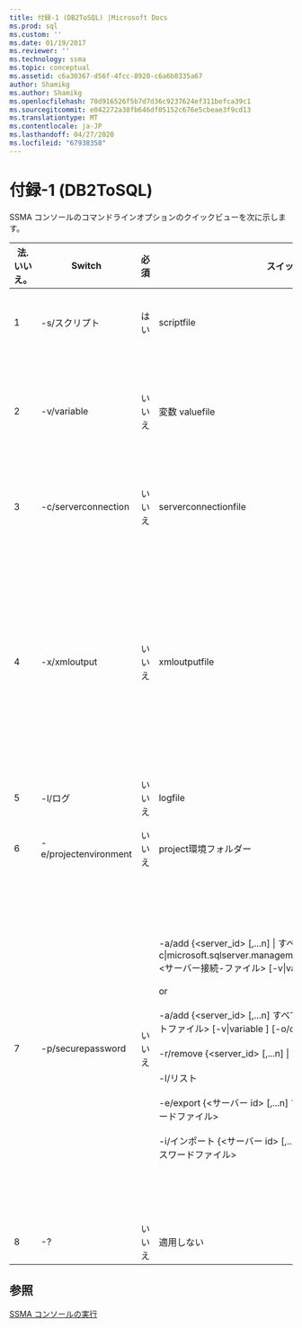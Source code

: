 ```yaml
---
title: 付録-1 (DB2ToSQL) |Microsoft Docs
ms.prod: sql
ms.custom: ''
ms.date: 01/19/2017
ms.reviewer: ''
ms.technology: ssma
ms.topic: conceptual
ms.assetid: c6a30367-d56f-4fcc-8920-c6a6b0335a67
author: Shamikg
ms.author: Shamikg
ms.openlocfilehash: 70d916526f5b7d7d36c9237624ef311befca39c1
ms.sourcegitcommit: e042272a38fb646df05152c676e5cbeae3f9cd13
ms.translationtype: MT
ms.contentlocale: ja-JP
ms.lasthandoff: 04/27/2020
ms.locfileid: "67938358"
---
```

# <a name="appendix---1-db2tosql"></a>付録-1 (DB2ToSQL)
SSMA コンソールのコマンドラインオプションのクイックビューを次に示します。  
  
|法. いいえ。|Switch|必須|スイッチ引数|許可される値|  
|-----------|----------|-------------|-------------------|--------------------|  
|1|-s/スクリプト|はい|scriptfile|有効な XML ファイル名です。<br /><br />コンソールスクリプト定義ファイル。|  
|2|-v/variable|いいえ|変数 valuefile|有効な XML ファイル名です。<br /><br />スクリプトファイルで変数を使用する場合は、このファイルを指定する必要があります。|  
|3|-c/serverconnection|いいえ|serverconnectionfile|有効な XML ファイル名です。<br /><br />このファイルには、サーバーの接続情報が含まれています。|  
|4|-x/xmloutput|いいえ|xmloutputfile|このオプションは、XML 形式のコンソール出力を示します。 このオプションが指定されていない場合、既定の出力はテキスト形式です。<br /><br />Xmloutputfile が指定されていない場合、XML 出力は STDOUT に送られます。<br /><br />Xmloutputfile は、コンソール出力を XML 形式で記述するファイルの名前です。|  
|5|-l/ログ|いいえ|logfile|有効なファイル名です。|  
|6|-e/projectenvironment|いいえ|project環境フォルダー|SSMA プロジェクト環境ファイルを含む有効なフォルダー名です。|  
|7|-p/securepassword|いいえ|-a/add {<server_id> [,...n] &#124; すべて}-c&#124;microsoft.sqlserver.management.common.serverconnection> <サーバー接続-ファイル> [-v&#124;variable <variable-file>] [-o/overwrite]<br /><br />or<br /><br />-a/add {<server_id> [,...n] すべての}-s&#124;スクリプトを &#124; <スクリプトファイル> [-v&#124;variable <variable-file>] [-o/overwrite]<br /><br />-r/remove {<server_id> [,...n] &#124; すべて}<br /><br />-l/リスト<br /><br />-e/export {<サーバー id> [,...n] すべてを &#124;} <暗号化されたパスワードファイル><br /><br />-i/インポート {<サーバー id> [,...n] すべてを &#124;} <暗号化されたパスワードファイル>|このオプションを指定する場合は、他のオプションと組み合わせることはできません。<br /><br />サーバー id: サーバー {string} に対して指定された一意の ID<br /><br />サーバー-接続-ファイル: サーバー定義ファイル (serverconnectionfile または scriptfile)。<br /><br />変数-値-ファイル: 変数定義ファイルで、サーバー接続ファイルで使用されます。<br /><br />暗号化-パスワードファイル: ユーザー指定のパスフレーズを使用して暗号化されたサーバーパスワードファイルです。|  
|8|-?|いいえ|適用しない|適用しない|  
  
## <a name="see-also"></a>参照  
[SSMA コンソールの実行](https://msdn.microsoft.com/ce63f633-067d-4f04-b8e9-e1abd7ec740b)  
  
